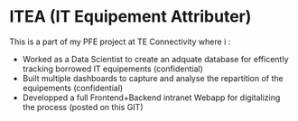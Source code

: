 # ITEA (IT Equipement Attributer)

This is a part of my PFE project at TE Connectivity where i :
- Worked as a Data Scientist to create an adquate database for efficently tracking borrowed IT equipements (confidential)
- Built multiple dashboards to capture and analyse the repartition of the equipements (confidential)
- Developped a full Frontend+Backend intranet Webapp for digitalizing the process (posted on this GIT)


